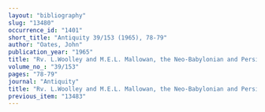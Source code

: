 ```yaml
---
layout: "bibliography"
slug: "13480"
occurrence_id: "1401"
short_title: "Antiquity 39/153 (1965), 78-79"
author: "Oates, John"
publication_year: "1965"
title: "Rv. L.Woolley and M.E.L. Mallowan, the Neo-Babylonian and Persian Periods (= UE IX)"
volume_no_: "39/153"
pages: "78-79"
journal: "Antiquity"
title: "Rv. L.Woolley and M.E.L. Mallowan, the Neo-Babylonian and Persian Periods (= UE IX)"
previous_item: "13483"
---
```

